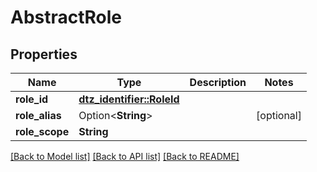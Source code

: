 # AbstractRole

## Properties

Name | Type | Description | Notes
------------ | ------------- | ------------- | -------------
**role_id** | [**dtz_identifier::RoleId**](dtz_identifier::RoleId.md) |  | 
**role_alias** | Option<**String**> |  | [optional]
**role_scope** | **String** |  | 

[[Back to Model list]](../README.md#documentation-for-models) [[Back to API list]](../README.md#documentation-for-api-endpoints) [[Back to README]](../README.md)


